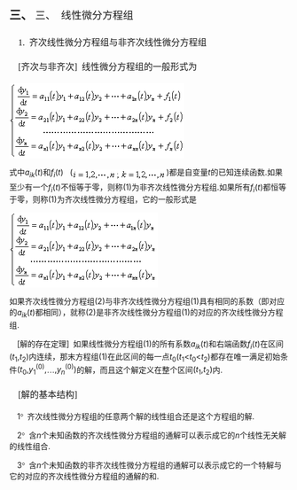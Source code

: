 <div class=Section1>
<h2 style='margin-left:36.0pt;text-indent:-36.0pt;text-autospace:none;
vertical-align:bottom'><span lang=EN-US>三、<span style='font:7.0pt "Times New Roman"'>&nbsp;
</span></span><span lang=ZH-CN style='font-size:14.0pt;font-family:宋体_GB2312;
font-weight:normal'>三、</span><span lang=EN-US style='font-size:7.0pt;
font-family:"Times New Roman";font-weight:normal'>&nbsp;&nbsp;&nbsp; </span><span
lang=ZH-CN style='font-size:14.0pt;font-family:宋体_GB2312;font-weight:normal'>线性微分方程组</span></h2>
<h3 style='text-autospace:none;vertical-align:bottom'><span lang=EN-US
style='font-size:12.0pt;font-family:宋体_GB2312;font-weight:normal'>&nbsp;&nbsp;&nbsp;
</span><span lang=EN-US style='font-size:12.0pt;font-family:"Times New Roman";
font-weight:normal'>1.</span><span lang=EN-US style='font-size:12.0pt;
font-family:宋体_GB2312;font-weight:normal'>&nbsp; </span><span lang=ZH-CN
style='font-size:12.0pt;font-family:宋体_GB2312;font-weight:normal'>齐次线性微分方程组与非齐次线性微分方程组</span></h3>
<h4 style='text-autospace:none;vertical-align:bottom'><span lang=EN-US
style='font-size:12.0pt;font-family:宋体_GB2312;font-weight:normal'>&nbsp;&nbsp;&nbsp;
</span><span lang=EN-US style='font-size:12.0pt;font-family:"Times New Roman";
font-weight:normal'>[</span><span lang=ZH-CN style='font-size:12.0pt;
font-family:宋体_GB2312;font-weight:normal'>齐次与非齐次</span><span lang=EN-US
style='font-size:12.0pt;font-family:"Times New Roman";font-weight:normal'>]</span><span
lang=EN-US style='font-size:12.0pt;font-family:宋体_GB2312;font-weight:normal'>&nbsp;
</span><span lang=ZH-CN style='font-size:12.0pt;font-family:宋体_GB2312;
font-weight:normal'>线性微分方程组的一般形式为</span></h4>
<pre style='text-align:right;text-autospace:none;vertical-align:bottom'
align=right><sub><span lang=EN-US><img width=315 height=136
src="res/17e9d95da129bdd93c34fb6cc6aaaa52_5771_files/image002.gif" u1:shapes="_x0000_i1025"
align=absmiddle></span></sub><span lang=EN-US>&nbsp;&nbsp;&nbsp;&nbsp;&nbsp;&nbsp;&nbsp;&nbsp;&nbsp;&nbsp;&nbsp;&nbsp;&nbsp;&nbsp;&nbsp;&nbsp;&nbsp;&nbsp;&nbsp;&nbsp;&nbsp;&nbsp;&nbsp;&nbsp;&nbsp;&nbsp;&nbsp;&nbsp;&nbsp; (1)</span></pre>
<p class=MsoNormal style='text-autospace:none;vertical-align:bottom'><span
lang=ZH-CN style='font-family:宋体_GB2312'>式中</span><i><span lang=EN-US>a<sub>ik</sub></span></i><span
lang=EN-US>(<i>t</i>)</span><span lang=ZH-CN style='font-family:宋体_GB2312'>和</span><i><span
lang=EN-US>f<sub>i</sub></span></i><span lang=EN-US>(<i>t</i>)&nbsp;&nbsp; (<sub><img
width=169 height=21 src="res/17e9d95da129bdd93c34fb6cc6aaaa52_5771_files/image004.gif"
u1:shapes="_x0000_i1026" align=absmiddle></sub>)</span><span lang=ZH-CN
style='font-family:宋体_GB2312'>都是自变量</span><i><span lang=EN-US>t</span></i><span
lang=ZH-CN style='font-family:宋体_GB2312'>的已知连续函数</span><span lang=EN-US>.</span><span
lang=ZH-CN style='font-family:宋体_GB2312'>如果至少有一个</span><i><span lang=EN-US>f<sub>i</sub></span></i><span
lang=EN-US>(<i>t</i>)</span><span lang=ZH-CN style='font-family:宋体_GB2312'>不恒等于零，则称</span><span
lang=EN-US>(1)</span><span lang=ZH-CN style='font-family:宋体_GB2312'>为非齐次线性微分方程组</span><span
lang=EN-US>.</span><span lang=ZH-CN style='font-family:宋体_GB2312'>如果所有</span><i><span
lang=EN-US>f<sub>i</sub></span></i><span lang=EN-US>(<i>t</i>)</span><span
lang=ZH-CN style='font-family:宋体_GB2312'>都恒等于零，则称</span><span lang=EN-US>(1)</span><span
lang=ZH-CN style='font-family:宋体_GB2312'>为齐次线性微分方程组，它的一般形式是</span></p>
<pre style='text-align:right;text-autospace:none;vertical-align:bottom'
align=right><sub><span lang=EN-US><img width=268 height=136
src="res/17e9d95da129bdd93c34fb6cc6aaaa52_5771_files/image006.gif" u1:shapes="_x0000_i1027"
align=absmiddle></span></sub><span lang=EN-US>&nbsp;&nbsp;&nbsp;&nbsp;&nbsp;&nbsp;&nbsp;&nbsp;&nbsp;&nbsp;&nbsp;&nbsp;&nbsp;&nbsp;&nbsp;&nbsp;&nbsp;&nbsp;&nbsp;&nbsp;&nbsp;&nbsp;&nbsp;&nbsp;&nbsp;&nbsp;&nbsp;&nbsp;&nbsp;&nbsp;&nbsp;&nbsp;&nbsp;&nbsp;&nbsp; (2)</span></pre>
<p class=MsoNormal style='text-autospace:none;vertical-align:bottom'><span
lang=ZH-CN style='font-family:宋体_GB2312'>如果齐次线性微分方程组</span><span lang=EN-US>(2)</span><span
lang=ZH-CN style='font-family:宋体_GB2312'>与非齐次线性微分方程组</span><span lang=EN-US>(1)</span><span
lang=ZH-CN style='font-family:宋体_GB2312'>具有相同的系数（即对应的</span><i><span
lang=EN-US>a<sub>ik</sub></span></i><span lang=EN-US>(<i>t</i>)</span><span
lang=ZH-CN style='font-family:宋体_GB2312'>都相同），就称</span><span lang=EN-US>(2)</span><span
lang=ZH-CN style='font-family:宋体_GB2312'>是非齐次线性微分方程组</span><span lang=EN-US>(1)</span><span
lang=ZH-CN style='font-family:宋体_GB2312'>的对应的齐次线性微分方程组</span><span lang=EN-US>.</span></p>
<p class=MsoNormal style='text-autospace:none;vertical-align:bottom'><span
lang=EN-US style='font-family:宋体_GB2312'>&nbsp;&nbsp;&nbsp; </span><span
lang=EN-US>[</span><span lang=ZH-CN style='font-family:宋体_GB2312'>解的存在定理</span><span
lang=EN-US>]</span><span lang=EN-US style='font-family:宋体_GB2312'>&nbsp; </span><span
lang=ZH-CN style='font-family:宋体_GB2312'>如果线性微分方程组</span><span lang=EN-US>(1)</span><span
lang=ZH-CN style='font-family:宋体_GB2312'>的所有系数</span><i><span lang=EN-US>a<sub>ik</sub></span></i><span
lang=EN-US>(<i>t</i>)</span><span lang=ZH-CN style='font-family:宋体_GB2312'>和右端函数</span><i><span
lang=EN-US>f<sub>i</sub></span></i><span lang=EN-US>(<i>t</i>)</span><span
lang=ZH-CN style='font-family:宋体_GB2312'>在区间</span><span lang=EN-US>(<i>t</i><sub>1</sub>,<i>t</i><sub>2</sub>)</span><span
lang=ZH-CN style='font-family:宋体_GB2312'>内连续，那末方程组</span><span lang=EN-US>(1)</span><span
lang=ZH-CN style='font-family:宋体_GB2312'>在此区间的每一点</span><i><span lang=EN-US>t</span></i><sub><span
lang=EN-US>0</span></sub><span lang=EN-US>(<i>t</i><sub>1</sub>&lt;<i>t</i><sub>0</sub>&lt;<i>t</i><sub>2</sub>)</span><span
lang=ZH-CN style='font-family:宋体_GB2312'>都存在唯一满足初始条件</span><span lang=EN-US>(<i>t</i><sub>0</sub>,<i>y</i><sub>1</sub><sup>(0)</sup>,</span><span
lang=ZH-CN style='font-family:宋体_GB2312'>…</span><span lang=EN-US>,<i>y<sub>n</sub></i><sup>(0)</sup>)</span><span
lang=ZH-CN style='font-family:宋体_GB2312'>的解，而且这个解定义在整个区间</span><span
lang=EN-US>(<i>t</i><sub>1</sub>,<i>t</i><sub>2</sub>)</span><span lang=ZH-CN
style='font-family:宋体_GB2312'>内</span><span lang=EN-US>.</span></p>
<h4 style='text-autospace:none;vertical-align:bottom'><span lang=EN-US
style='font-size:12.0pt;font-family:宋体_GB2312;font-weight:normal'>&nbsp;&nbsp;&nbsp;
</span><span lang=EN-US style='font-size:12.0pt;font-family:"Times New Roman";
font-weight:normal'>[</span><span lang=ZH-CN style='font-size:12.0pt;
font-family:宋体_GB2312;font-weight:normal'>解的基本结构</span><span lang=EN-US
style='font-size:12.0pt;font-family:"Times New Roman";font-weight:normal'>]</span></h4>
<p class=MsoNormal style='text-autospace:none;vertical-align:bottom'><span
lang=EN-US style='font-family:宋体_GB2312'>&nbsp;&nbsp;&nbsp; </span><span
lang=EN-US>1</span><span lang=EN-US style='font-family:Symbol'>°</span><span
lang=EN-US style='font-family:宋体_GB2312'>&nbsp; </span><span lang=ZH-CN
style='font-family:宋体_GB2312'>齐次线性微分方程组的任意两个解的线性组合还是这个方程组的解</span><span
lang=EN-US>.</span></p>
<p class=MsoNormal style='text-autospace:none;vertical-align:bottom'><span
lang=EN-US style='font-family:宋体_GB2312'>&nbsp;&nbsp;&nbsp; </span><span
lang=EN-US>2</span><span lang=EN-US style='font-family:Symbol'>°</span><span
lang=EN-US style='font-family:宋体_GB2312'>&nbsp; </span><span lang=ZH-CN
style='font-family:宋体_GB2312'>含</span><i><span lang=EN-US>n</span></i><span
lang=ZH-CN style='font-family:宋体_GB2312'>个未知函数的齐次线性微分方程组的通解可以表示成它的</span><i><span
lang=EN-US>n</span></i><span lang=ZH-CN style='font-family:宋体_GB2312'>个线性无关解的线性组合</span><span
lang=EN-US>.</span></p>
<p class=MsoNormal style='text-autospace:none;vertical-align:bottom'><span
lang=EN-US style='font-family:宋体_GB2312'>&nbsp;&nbsp;&nbsp; </span><span
lang=EN-US>3</span><span lang=EN-US style='font-family:Symbol'>°</span><span
lang=EN-US style='font-family:宋体_GB2312'>&nbsp; </span><span lang=ZH-CN
style='font-family:宋体_GB2312'>含</span><i><span lang=EN-US>n</span></i><span
lang=ZH-CN style='font-family:宋体_GB2312'>个未知函数的非齐次线性微分方程组的通解可以表示成它的一个特解与它的对应的齐次线性微分方程组的通解的和</span><span
lang=EN-US>.</span></p>
</div>